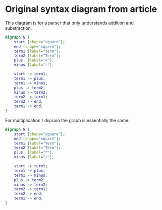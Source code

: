 # Original syntax diagram from article
This diagram is for a parser that only understands addition and substraction. 

```dot
digraph G {
    start [shape="square"];
    end [shape="square"];
    term1 [label="Term"];
    term2 [label="Term"];
    plus  [label="+"];
    minus [label="-"];

    start -> term1;
    term1 -> plus;
    term1 -> minus;
    plus -> term2;
    minus -> term2;
    term2 -> term1;
    term2 -> end;
    term1 -> end;
}
```
For multiplication / division the graph is essentially the same: 

```dot
digraph G {
    start [shape="square"];
    end [shape="square"];
    term1 [label="Term"];
    term2 [label="Term"];
    plus  [label="*"];
    minus [label="/"];

    start -> term1;
    term1 -> plus;
    term1 -> minus;
    plus -> term2;
    minus -> term2;
    term2 -> term1;
    term2 -> end;
    term1 -> end;
}
```
